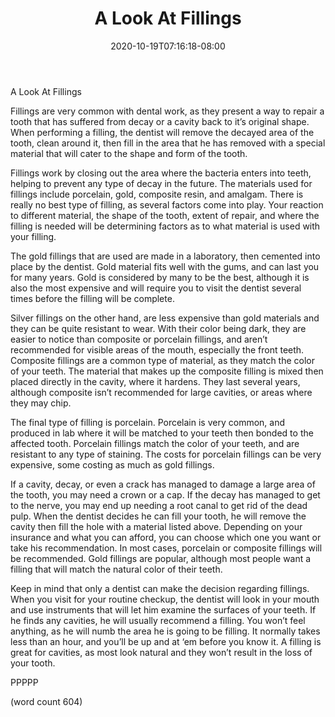 ﻿---
title: "A Look At Fillings"
date: 2020-10-19T07:16:18-08:00
description: "Toothache and Tooth Care Tips for Web Success"
featured_image: "/images/Toothache and Tooth Care.jpg"
tags: ["Toothache and Tooth Care"]
---

A Look At Fillings

Fillings are very common with dental work, as they present a way to repair a tooth that has suffered from decay or a cavity back to it’s original shape.  When performing a filling, the dentist will remove the decayed area of the tooth, clean around it, then fill in the area that he has removed with a special material that will cater to the shape and form of the tooth.

Fillings work by closing out the area where the bacteria enters into teeth, helping to prevent any type of decay in the future.  The materials used for fillings include porcelain, gold, composite resin, and amalgam.  There is really no best type of filling, as several factors come into play.  Your reaction to different material, the shape of the tooth, extent of repair, and where the filling is needed will be determining factors as to what material is used with your filling.

The gold fillings that are used are made in a laboratory, then cemented into place by the dentist.  Gold material fits well with the gums, and can last you for many years.  Gold is considered by many to be the best, although it is also the most expensive and will require you to visit the dentist several times before the filling will be complete.

Silver fillings on the other hand, are less expensive than gold materials and they can be quite resistant to wear.  With their color being dark, they are easier to notice than composite or porcelain fillings, and aren’t recommended for visible areas of the mouth, especially the front teeth.  Composite fillings are a common type of material, as they match the color of your teeth.  The material that makes up the composite filling is mixed then placed directly in the cavity, where it hardens.  They last several years, although composite isn’t recommended for large cavities, or areas where they may chip.

The final type of filling is porcelain.  Porcelain is very common, and produced in lab where it will be matched to your teeth then bonded to the affected tooth.  Porcelain fillings match the color of your teeth, and are resistant to any type of staining.  The costs for porcelain fillings can be very expensive, some costing as much as gold fillings.

If a cavity, decay, or even a crack has managed to damage a large area of the tooth, you may need a crown or a cap.  If the decay has managed to get to the nerve, you may end up needing a root canal to get rid of the dead pulp.  When the dentist decides he can fill your tooth, he will remove the cavity then fill the hole with a material listed above.  Depending on your insurance and what you can afford, you can choose which one you want or take his recommendation.  In most cases, porcelain or composite fillings will be recommended.  Gold fillings are popular, although most people want a filling that will match the natural color of their teeth.

Keep in mind that only a dentist can make the decision regarding fillings.  When you visit for your routine checkup, the dentist will look in your mouth and use instruments that will let him examine the surfaces of your teeth.  If he finds any cavities, he will usually recommend a filling.  You won’t feel anything, as he will numb the area he is going to be filling.  It normally takes less than an hour, and you’ll be up and at ‘em before you know it.  A filling is great for cavities, as most look natural and they won’t result in the loss of your tooth.

PPPPP

(word count 604)
